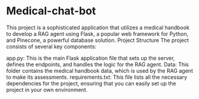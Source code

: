 # Medical-chat-bot
This project is a sophisticated application that utilizes a medical handbook to develop a RAG agent using Flask, a popular web framework for Python, and Pinecone, a powerful database solution. 
Project Structure
The project consists of several key components:

  app.py: This is the main Flask application file that sets up the server, defines the endpoints, and handles the logic for the RAG agent.
  Data: This folder contains the medical handbook data, which is used by the RAG agent to make its assessments.
  requirements.txt: This file lists all the necessary dependencies for the project, ensuring that you can easily set up the project in your own environment.
  
